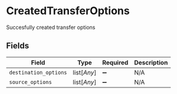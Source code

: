 # CreatedTransferOptions

Succesfully created transfer options


## Fields

| Field                 | Type                  | Required              | Description           |
| --------------------- | --------------------- | --------------------- | --------------------- |
| `destination_options` | list[*Any*]           | :heavy_minus_sign:    | N/A                   |
| `source_options`      | list[*Any*]           | :heavy_minus_sign:    | N/A                   |